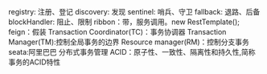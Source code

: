 registry: 注册、登记
discovery: 发现
sentinel: 哨兵、守卫
fallback: 退路、后备
blockHandler: 阻止、限制
ribbon：带，服务调用。new RestTemplate();
feign：假装
Transaction Coordinator(TC)：事务协调器
Transaction Manager(TM):控制全局事务的边界
Resource manager(RM)：控制分支事务
seata:阿里巴巴 分布式事务管理
ACID：原子性、一致性、隔离性和持久性,简称事务的ACID特性





